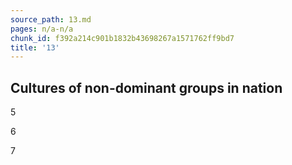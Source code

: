 ```yaml
---
source_path: 13.md
pages: n/a-n/a
chunk_id: f392a214c901b1832b43698267a1571762ff9bd7
title: '13'
---
```

## Cultures of non-dominant groups in nation

5

6

7
